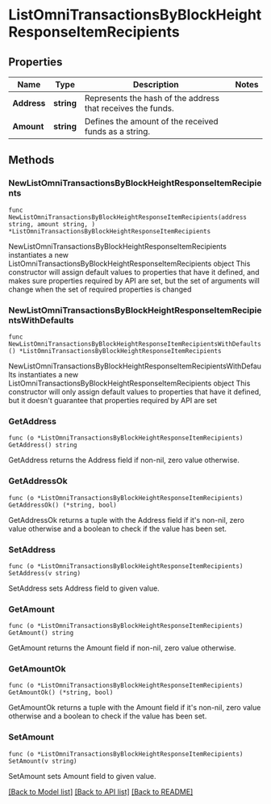 # ListOmniTransactionsByBlockHeightResponseItemRecipients

## Properties

Name | Type | Description | Notes
------------ | ------------- | ------------- | -------------
**Address** | **string** | Represents the hash of the address that receives the funds. | 
**Amount** | **string** | Defines the amount of the received funds as a string. | 

## Methods

### NewListOmniTransactionsByBlockHeightResponseItemRecipients

`func NewListOmniTransactionsByBlockHeightResponseItemRecipients(address string, amount string, ) *ListOmniTransactionsByBlockHeightResponseItemRecipients`

NewListOmniTransactionsByBlockHeightResponseItemRecipients instantiates a new ListOmniTransactionsByBlockHeightResponseItemRecipients object
This constructor will assign default values to properties that have it defined,
and makes sure properties required by API are set, but the set of arguments
will change when the set of required properties is changed

### NewListOmniTransactionsByBlockHeightResponseItemRecipientsWithDefaults

`func NewListOmniTransactionsByBlockHeightResponseItemRecipientsWithDefaults() *ListOmniTransactionsByBlockHeightResponseItemRecipients`

NewListOmniTransactionsByBlockHeightResponseItemRecipientsWithDefaults instantiates a new ListOmniTransactionsByBlockHeightResponseItemRecipients object
This constructor will only assign default values to properties that have it defined,
but it doesn't guarantee that properties required by API are set

### GetAddress

`func (o *ListOmniTransactionsByBlockHeightResponseItemRecipients) GetAddress() string`

GetAddress returns the Address field if non-nil, zero value otherwise.

### GetAddressOk

`func (o *ListOmniTransactionsByBlockHeightResponseItemRecipients) GetAddressOk() (*string, bool)`

GetAddressOk returns a tuple with the Address field if it's non-nil, zero value otherwise
and a boolean to check if the value has been set.

### SetAddress

`func (o *ListOmniTransactionsByBlockHeightResponseItemRecipients) SetAddress(v string)`

SetAddress sets Address field to given value.


### GetAmount

`func (o *ListOmniTransactionsByBlockHeightResponseItemRecipients) GetAmount() string`

GetAmount returns the Amount field if non-nil, zero value otherwise.

### GetAmountOk

`func (o *ListOmniTransactionsByBlockHeightResponseItemRecipients) GetAmountOk() (*string, bool)`

GetAmountOk returns a tuple with the Amount field if it's non-nil, zero value otherwise
and a boolean to check if the value has been set.

### SetAmount

`func (o *ListOmniTransactionsByBlockHeightResponseItemRecipients) SetAmount(v string)`

SetAmount sets Amount field to given value.



[[Back to Model list]](../README.md#documentation-for-models) [[Back to API list]](../README.md#documentation-for-api-endpoints) [[Back to README]](../README.md)


